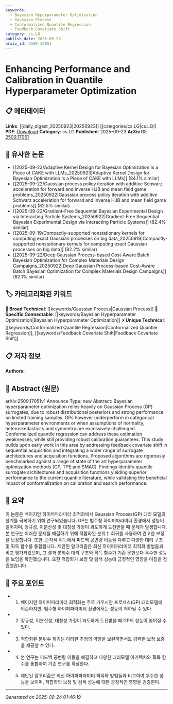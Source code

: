 ```yaml
---
keywords:
  - Bayesian Hyperparameter Optimization
  - Gaussian Process
  - Conformalized Quantile Regression
  - Feedback Covariate Shift
category: cs.LG
publish_date: 2025-09-23
arxiv_id: 2509.17051
---
```


<!-- KEYWORD_LINKING_METADATA:
{
  "processed_timestamp": "2025-09-24T01:46:19.073476",
  "vocabulary_version": "1.0",
  "selected_keywords": [
    "Bayesian Hyperparameter Optimization",
    "Gaussian Process",
    "Conformalized Quantile Regression",
    "Feedback Covariate Shift"
  ],
  "rejected_keywords": [],
  "similarity_scores": {
    "Bayesian Hyperparameter Optimization": 0.78,
    "Gaussian Process": 0.77,
    "Conformalized Quantile Regression": 0.75,
    "Feedback Covariate Shift": 0.72
  },
  "extraction_method": "AI_prompt_based",
  "budget_applied": true,
  "candidates_json": {
    "candidates": [
      {
        "surface": "Bayesian hyperparameter optimization",
        "canonical": "Bayesian Hyperparameter Optimization",
        "aliases": [
          "BHO"
        ],
        "category": "specific_connectable",
        "rationale": "Bayesian hyperparameter optimization is a key method in machine learning, offering strong connectivity to optimization and machine learning techniques.",
        "novelty_score": 0.45,
        "connectivity_score": 0.88,
        "specificity_score": 0.8,
        "link_intent_score": 0.78
      },
      {
        "surface": "Gaussian Process",
        "canonical": "Gaussian Process",
        "aliases": [
          "GP"
        ],
        "category": "broad_technical",
        "rationale": "Gaussian Processes are widely used in machine learning for modeling and optimization, providing a strong link to statistical methods.",
        "novelty_score": 0.3,
        "connectivity_score": 0.85,
        "specificity_score": 0.7,
        "link_intent_score": 0.77
      },
      {
        "surface": "Conformalized quantile regression",
        "canonical": "Conformalized Quantile Regression",
        "aliases": [
          "CQR"
        ],
        "category": "unique_technical",
        "rationale": "This technique addresses estimation weaknesses in hyperparameter optimization, offering novel insights into robust calibration.",
        "novelty_score": 0.65,
        "connectivity_score": 0.7,
        "specificity_score": 0.82,
        "link_intent_score": 0.75
      },
      {
        "surface": "feedback covariate shift",
        "canonical": "Feedback Covariate Shift",
        "aliases": [],
        "category": "unique_technical",
        "rationale": "Addressing feedback covariate shift is crucial for improving sequential acquisition in optimization, linking to adaptive learning methods.",
        "novelty_score": 0.68,
        "connectivity_score": 0.6,
        "specificity_score": 0.78,
        "link_intent_score": 0.72
      }
    ],
    "ban_list_suggestions": [
      "performance",
      "calibration",
      "method"
    ]
  },
  "decisions": [
    {
      "candidate_surface": "Bayesian hyperparameter optimization",
      "resolved_canonical": "Bayesian Hyperparameter Optimization",
      "decision": "linked",
      "scores": {
        "novelty": 0.45,
        "connectivity": 0.88,
        "specificity": 0.8,
        "link_intent": 0.78
      }
    },
    {
      "candidate_surface": "Gaussian Process",
      "resolved_canonical": "Gaussian Process",
      "decision": "linked",
      "scores": {
        "novelty": 0.3,
        "connectivity": 0.85,
        "specificity": 0.7,
        "link_intent": 0.77
      }
    },
    {
      "candidate_surface": "Conformalized quantile regression",
      "resolved_canonical": "Conformalized Quantile Regression",
      "decision": "linked",
      "scores": {
        "novelty": 0.65,
        "connectivity": 0.7,
        "specificity": 0.82,
        "link_intent": 0.75
      }
    },
    {
      "candidate_surface": "feedback covariate shift",
      "resolved_canonical": "Feedback Covariate Shift",
      "decision": "linked",
      "scores": {
        "novelty": 0.68,
        "connectivity": 0.6,
        "specificity": 0.78,
        "link_intent": 0.72
      }
    }
  ]
}
-->

# Enhancing Performance and Calibration in Quantile Hyperparameter Optimization

## 📋 메타데이터

**Links**: [[daily_digest_20250923|20250923]] [[categories/cs.LG|cs.LG]]
**PDF**: [Download](https://arxiv.org/pdf/2509.17051.pdf)
**Category**: cs.LG
**Published**: 2025-09-23
**ArXiv ID**: [2509.17051](https://arxiv.org/abs/2509.17051)

## 🔗 유사한 논문
- [[2025-09-23/Adaptive Kernel Design for Bayesian Optimization Is a Piece of CAKE with LLMs_20250923|Adaptive Kernel Design for Bayesian Optimization Is a Piece of CAKE with LLMs]] (84.1% similar)
- [[2025-09-22/Gaussian process policy iteration with additive Schwarz acceleration for forward and inverse HJB and mean field game problems_20250922|Gaussian process policy iteration with additive Schwarz acceleration for forward and inverse HJB and mean field game problems]] (82.5% similar)
- [[2025-09-22/Gradient-Free Sequential Bayesian Experimental Design via Interacting Particle Systems_20250922|Gradient-Free Sequential Bayesian Experimental Design via Interacting Particle Systems]] (82.4% similar)
- [[2025-09-19/Compactly-supported nonstationary kernels for computing exact Gaussian processes on big data_20250919|Compactly-supported nonstationary kernels for computing exact Gaussian processes on big data]] (82.2% similar)
- [[2025-09-22/Deep Gaussian Process-based Cost-Aware Batch Bayesian Optimization for Complex Materials Design Campaigns_20250922|Deep Gaussian Process-based Cost-Aware Batch Bayesian Optimization for Complex Materials Design Campaigns]] (82.1% similar)

## 🏷️ 카테고리화된 키워드
**🧠 Broad Technical**: [[keywords/Gaussian Process|Gaussian Process]]
**🔗 Specific Connectable**: [[keywords/Bayesian Hyperparameter Optimization|Bayesian Hyperparameter Optimization]]
**⚡ Unique Technical**: [[keywords/Conformalized Quantile Regression|Conformalized Quantile Regression]], [[keywords/Feedback Covariate Shift|Feedback Covariate Shift]]

## 📋 저자 정보

**Authors:** 

## 📄 Abstract (원문)

arXiv:2509.17051v1 Announce Type: new 
Abstract: Bayesian hyperparameter optimization relies heavily on Gaussian Process (GP) surrogates, due to robust distributional posteriors and strong performance on limited training samples. GPs however underperform in categorical hyperparameter environments or when assumptions of normality, heteroskedasticity and symmetry are excessively challenged. Conformalized quantile regression can address these estimation weaknesses, while still providing robust calibration guarantees. This study builds upon early work in this area by addressing feedback covariate shift in sequential acquisition and integrating a wider range of surrogate architectures and acquisition functions. Proposed algorithms are rigorously benchmarked against a range of state of the art hyperparameter optimization methods (GP, TPE and SMAC). Findings identify quantile surrogate architectures and acquisition functions yielding superior performance to the current quantile literature, while validating the beneficial impact of conformalization on calibration and search performance.

## 📝 요약

이 논문은 베이지안 하이퍼파라미터 최적화에서 Gaussian Process(GP) 대리 모델의 한계를 극복하기 위해 연구되었습니다. GP는 범주형 하이퍼파라미터 환경에서 성능이 떨어지며, 정규성, 이분산성 및 대칭성 가정이 과도하게 도전받을 때 문제가 발생합니다. 본 연구는 이러한 문제를 해결하기 위해 적합화된 분위수 회귀를 사용하여 견고한 보정을 보장합니다. 또한, 순차적 획득에서 피드백 공변량 이동을 다루고 다양한 대리 구조 및 획득 함수를 통합합니다. 제안된 알고리즘은 최신 하이퍼파라미터 최적화 방법들과 비교 평가되었으며, 그 결과 분위수 대리 구조와 획득 함수가 기존 문헌보다 우수한 성능을 보임을 확인했습니다. 또한 적합화가 보정 및 탐색 성능에 긍정적인 영향을 미침을 검증했습니다.

## 🎯 주요 포인트

- 1. 베이지안 하이퍼파라미터 최적화는 주로 가우시안 프로세스(GP) 대리모델에 의존하지만, 범주형 하이퍼파라미터 환경에서는 성능이 저하될 수 있다.
- 2. 정규성, 이분산성, 대칭성 가정이 과도하게 도전받을 때 GP의 성능이 떨어질 수 있다.
- 3. 적합화된 분위수 회귀는 이러한 추정의 약점을 보완하면서도 강력한 보정 보증을 제공할 수 있다.
- 4. 본 연구는 피드백 공변량 이동을 해결하고 다양한 대리모델 아키텍처와 획득 함수를 통합하여 기존 연구를 확장한다.
- 5. 제안된 알고리즘은 최신 하이퍼파라미터 최적화 방법들과 비교하여 우수한 성능을 보이며, 적합화의 보정 및 검색 성능에 대한 긍정적인 영향을 검증한다.


---

*Generated on 2025-09-24 01:46:19*